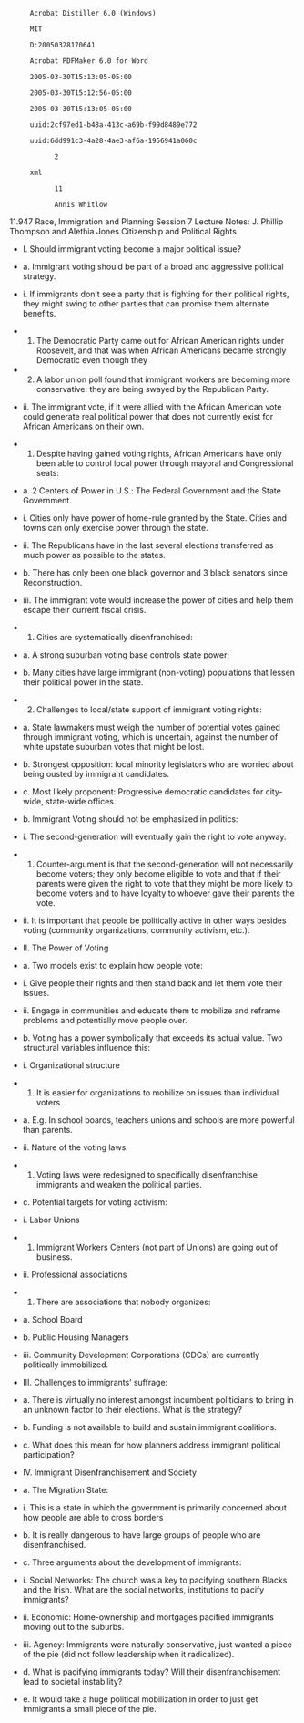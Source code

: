
         Acrobat Distiller 6.0 (Windows)

         MIT

         D:20050328170641

         Acrobat PDFMaker 6.0 for Word

         2005-03-30T15:13:05-05:00

         2005-03-30T15:12:56-05:00

         2005-03-30T15:13:05-05:00

         uuid:2cf97ed1-b48a-413c-a69b-f99d8489e772

         uuid:6dd991c3-4a28-4ae3-af6a-1956941a060c

               2

         xml

               11

               Annis Whitlow

11.947 Race, Immigration and Planning 
Session 7 Lecture Notes: 
J. Phillip Thompson and Alethia Jones 
Citizenship and Political Rights 

- I. Should immigrant voting become a major political issue? 

- a. Immigrant voting should be part of a broad and aggressive political strategy. 

- i. If immigrants don’t see a party that is fighting for their political rights, they might swing to other parties that can promise them alternate benefits.  

- 1. The Democratic Party came out for African American rights under Roosevelt, and that was when African Americans became strongly Democratic even though they  

- 2. A labor union poll found that immigrant workers are becoming more conservative: they are being swayed by the Republican Party.  

- ii. The immigrant vote, if it were allied with the African American vote could generate real political power that does not currently exist for African Americans on their own.  

- 1. Despite having gained voting rights, African Americans have only been able to control local power through mayoral and Congressional seats:  

- a. 2 Centers of Power in U.S.: The Federal Government and the State Government.  

- i. Cities only have power of home-rule granted by the State. Cities and towns can only exercise power through the state.  

- ii. The Republicans have in the last several elections transferred as much power as possible to the states. 

- b. There has only been one black governor and 3 black senators since Reconstruction. 

- iii. The immigrant vote would increase the power of cities and help them escape their current fiscal crisis.  

- 1. Cities are systematically disenfranchised: 

- a. A strong suburban voting base controls state power; 

- b. Many cities have large immigrant (non-voting) populations that lessen their political power in the state. 

- 2. Challenges to local/state support of immigrant voting rights: 

- a. State lawmakers must weigh the number of potential votes gained through immigrant voting, which is uncertain, against the number of white upstate suburban votes that might be lost.  

- b. Strongest opposition: local minority legislators who are worried about being ousted by immigrant candidates.  

- c. Most likely proponent: Progressive democratic candidates for city-wide, state-wide offices. 

- b. Immigrant Voting should not be emphasized in politics:  

- i. The second-generation will eventually gain the right to vote anyway.  

- 1. Counter-argument is that the second-generation will not necessarily become voters; they only become eligible to vote and that if their parents were given the right to vote that they might be more likely to become voters and to have loyalty to whoever gave their parents the vote.  

- ii. It is important that people be politically active in other ways besides voting (community organizations, community activism, etc.). 

- II. The Power of Voting 

- a. Two models exist to explain how people vote:  

- i. Give people their rights and then stand back and let them vote their issues. 

- ii. Engage in communities and educate them to mobilize and reframe problems and potentially move people over.  

- b. Voting has a power symbolically that exceeds its actual value. Two structural variables influence this: 

- i. Organizational structure 

- 1. It is easier for organizations to mobilize on issues than individual voters  

- a. E.g. In school boards, teachers unions and schools are more powerful than parents. 

- ii. Nature of the voting laws: 

- 1. Voting laws were redesigned to specifically disenfranchise immigrants and weaken the political parties. 

- c. Potential targets for voting activism: 

- i. Labor Unions 

- 1. Immigrant Workers Centers (not part of Unions) are going out of business.  

- ii. Professional associations  

- 1. There are associations that nobody organizes: 

- a. School Board 

- b. Public Housing Managers 

- iii. Community Development Corporations (CDCs) are currently politically immobilized. 

- III. Challenges to immigrants’ suffrage:  

- a. There is virtually no interest amongst incumbent politicians to bring in an unknown factor to their elections. What is the strategy? 

- b. Funding is not available to build and sustain immigrant coalitions. 

- c. What does this mean for how planners address immigrant political participation? 

- IV. Immigrant Disenfranchisement and Society 

- a. The Migration State: 

- i. This is a state in which the government is primarily concerned about how people are able to cross borders 

- b. It is really dangerous to have large groups of people who are disenfranchised. 

- c. Three arguments about the development of immigrants: 

- i. Social Networks: The church was a key to pacifying southern Blacks and the Irish. What are the social networks, institutions to pacify immigrants? 

- ii. Economic: Home-ownership and mortgages pacified immigrants moving out to the suburbs. 

- iii. Agency: Immigrants were naturally conservative, just wanted a piece of the pie (did not follow leadership when it radicalized).  

- d. What is pacifying immigrants today? Will their disenfranchisement lead to societal instability? 

- e. It would take a huge political mobilization in order to just get immigrants a small piece of the pie.  
